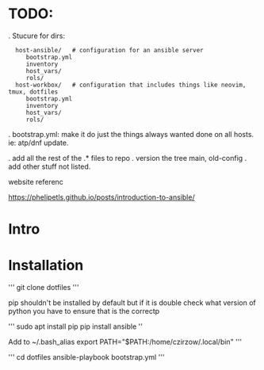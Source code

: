 
TODO:
==
   . Stucure for dirs:

      host-ansible/   # configuration for an ansible server
         bootstrap.yml
         inventory
         host_vars/
         rols/
      host-workbox/   # configuration that includes things like neovim, tmux, dotfiles
         bootstrap.yml
         inventory
         host_vars/
         rols/
                        
   . bootstrap.yml:
     make it do just the things always wanted done on all hosts.
     ie: atp/dnf update.

     
   . add all the rest of the .* files to repo
   . version the tree main, old-config
   . add other stuff not listed.



 
 



website referenc

  https://phelipetls.github.io/posts/introduction-to-ansible/


Intro
==



Installation
==

'''
git clone dotfiles
'''

pip shouldn't be installed by default but if it is double check what version of python you have to ensure that is the correctp

'''
sudo apt install pip
pip install ansible
''

Add to ~/.bash_alias
export PATH="$PATH:/home/czirzow/.local/bin"
'''

'''
cd dotfiles
ansible-playbook bootstrap.yml
'''


